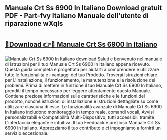 ## Manuale Crt Ss 6900 In Italiano Download gratuit PDF - Part-fvy Italiano Manuale dell'utente di riparazione wXqIs

# <h2><a href="http://dfgqae.blite.top/?on=Manuale+Crt+Ss+6900+In+Italiano">🔗Download 👉🔴 Manuale Crt Ss 6900 In Italiano</a></h2>

[![Manuale Crt Ss 6900 In Italiano download](https://i.imgur.com/lujVjoI.png)](http://dfgqae.blite.top/?on=Manuale+Crt+Ss+6900+In+Italiano)
Saluti e benvenuto nel manuale di Istruzioni per il tuo Manuale Crt Ss 6900 In Italiano appena ricevuto. Questa guida completa è progettata per aiutarti a comprendere e utilizzare tutte le funzionalità e i vantaggi del tuo Prodotto. Troverai istruzioni chiare per L'installazione, il funzionamento, la manutenzione e la risoluzione dei problemi. Prima di mettere in funzione il tuo Manuale Crt Ss 6900 In Italiano, prenditi il tempo necessario per leggere attentamente questo Manuale. Contiene preziose informazioni sulle caratteristiche e le funzioni del prodotto, nonché istruzioni di installazione e istruzioni dettagliate su come utilizzare ciascuna di esse. Le funzionalità avanzate di Manuale Crt Ss 6900 In Italiano includono monitoraggio in tempo reale, comandi vocali, Avvisi personalizzabili e Compatibilità Multi-Dispositivo, tutti accessibili tramite L'interfaccia elegante e intuitiva. Il tuo Feedback è prezioso Manuale Crt Ss 6900 In Italiano. Apprezziamo il tuo contributo e ci impegniamo a fornirti un servizio eccezionale.
